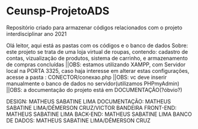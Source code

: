 # Ceunsp-ProjetoADS
Repositório criado para armazenar códigos relacionados com o projeto interdisciplinar ano 2021

Olá leitor, aqui está as pastas com os códigos e o banco de dados
Sobre: este projeto se trata de uma loja virtual de roupas, contendo: cadastro de contas, vizualização de produtos, sistema de carrinho, e armazenamento de compras concluídas 
||OBS: estamos utilizando XAMPP, com Servidor local na PORTA 3325, caso haja interesse em alterar estas configurações, acesse a pasta : CONECTOR/conexao.php
||OBS: vc deve inserir manualmente o banco de dados no servidor(utilizamos PHPmyAdmin)
||OBS: a documentação do projeto está em DOCUMENTAÇÃO(?óbvio?)

DESIGN: MATHEUS SABATINE LIMA
DOCUMENTAÇÃO: MATHEUS SABATINE LIMA/DÉMERSON CRUZ/VICTOR BANDEIRA
FRONT-END: MATHEUS SABATINE LIMA
BACK-END: MATHEUS SABATINE LIMA
BANCO DE DADOS: MATHEUS SABATINE LIMA/DÉMERSON CRUZ

 
